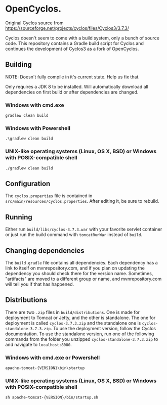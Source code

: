 # OpenCyclos.

Original Cyclos source from https://sourceforge.net/projects/cyclos/files/Cyclos3/3.7.3/

Cyclos doesn't seem to come with a build system, only a bunch of source
code. This repository contains a Gradle build script for Cyclos and continues 
the development of Cyclos3 as a fork of OpenCyclos.

## Building

NOTE: Doesn't fully compile in it's current state. Help us fix that.

Only requires a JDK 8 to be installed. Will automatically download
all dependencies on first build or after dependencies are changed.

### Windows with cmd.exe

```
gradlew clean build
```

### Windows with Powershell

```
.\gradlew clean build
```

### UNIX-like operating systems (Linux, OS X, BSD) or Windows with POSIX-compatible shell

```
./gradlew clean build
```

## Configuration

The `cyclos.properties` file is contained in `src/main/resources/cyclos.properties`.
After editing it, be sure to rebuild.

## Running

Either run `build/libs/cyclos-3.7.3.war` with your favorite servlet
container or just run the build command with `tomcatRunWar` instead
of `build`.

## Changing dependencies

The `build.gradle` file contains all dependencies. Each dependency
has a link to itself on mvnrepository.com, and if you plan on updating
the dependency you should check there for the version name. Sometimes,
"artifacts" are moved to a different group or name, and mvnrepository.com
will tell you if that has happened.

## Distributions

There are two `.zip` files in `build/distributions`. One is made for deployment
to Tomcat or Jetty, and the other is standalone. The one for deployment
is called `cyclos-3.7.3.zip` and the standalone one is `cyclos-standalone-3.7.3.zip`.
To use the deployment version, follow the Cyclos documentation. To use the
standalone version, run one of the following commands from the folder you
unzipped `cyclos-standalone-3.7.3.zip` to and navigate to `localhost:8080`.

### Windows with cmd.exe or Powershell

```
apache-tomcat-{VERSION}\bin\startup
```

### UNIX-like operating systems (Linux, OS X, BSD) or Windows with POSIX-compatible shell

```
sh apache-tomcat-{VERSION}/bin/startup.sh
```
